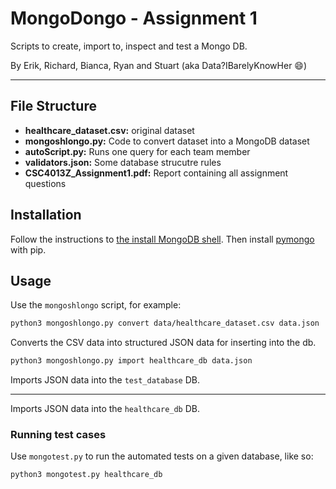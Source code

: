 
# MongoDongo - Assignment 1

Scripts to create, import to, inspect and test a Mongo DB.

By Erik, Richard, Bianca, Ryan and Stuart (aka Data?IBarelyKnowHer :smile:)

***

## File Structure

 - **healthcare_dataset.csv:** original dataset
 - **mongoshlongo.py:** Code to convert dataset into a MongoDB dataset
 - **autoScript.py:** Runs one query for each team member
 - **validators.json:** Some database strucutre rules
 - **CSC4013Z_Assignment1.pdf:** Report containing all assignment questions

## Installation

Follow the instructions to [the install MongoDB shell](https://www.mongodb.com/docs/manual/administration/install-community/).
Then install [pymongo](https://pymongo.readthedocs.io/en/stable/installation.html) with pip.

## Usage

Use the `mongoshlongo` script, for example:

```bash
python3 mongoshlongo.py convert data/healthcare_dataset.csv data.json
```
Converts the CSV data into structured JSON data for inserting into the db.

```bash
python3 mongoshlongo.py import healthcare_db data.json
```
Imports JSON data into the `test_database` DB.
***
Imports JSON data into the `healthcare_db` DB.

### Running test cases

Use `mongotest.py` to run the automated tests on a given database, like so:
```bash
python3 mongotest.py healthcare_db
```